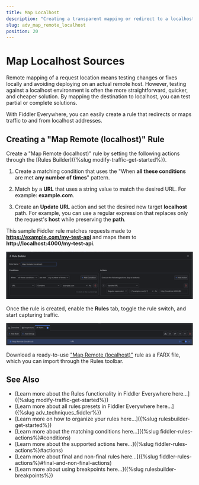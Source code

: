 ```yaml
---
title: Map Localhost
description: "Creating a transparent mapping or redirect to a localhost location while using Fiddler's rules."
slug: adv_map_remote_localhost
position: 20
---
```


# Map Localhost Sources

Remote mapping of a request location means testing changes or fixes locally and avoiding deploying on an actual remote host. However, testing against a localhost environment is often the more straightforward, quicker, and cheaper solution. By mapping the destination to localhost, you can test partial or complete solutions.

With Fiddler Everywhere, you can easily create a rule that redirects or maps traffic to and from localhost addresses.

## Creating a "Map Remote (localhost)" Rule

Create a "Map Remote (localhost)" rule by setting the following actions through the [Rules Builder]({%slug modify-traffic-get-started%}).

1. Create a matching condition that uses the "When **all these conditions** are met **any number of times**" pattern. 

1. Match by a **URL** that uses a string value to match the desired URL. For example: **example.com**.

1. Create an **Update URL** action and set the desired new target **localhost** path. For example, you can use a regular expression that replaces only the request's **host** while preserving the **path**.

This sample Fiddler rule matches requests made to **https://example.com/my-test-api** and maps them to **http://localhost:4000/my-test-api**.

![Creating "Map Remote (localhost)" rule](../../images/advanced/adv-map-remote-localhost.png)

Once the rule is created, enable the **Rules** tab, toggle the rule switch, and start capturing traffic.

![Activating the "Map Remote (localhost)" rule](../../images/advanced/adv-map-remote-localhost-active.png)

Download a ready-to-use <a href="https://github.com/telerik/fiddler-everywhere/tree/master/rules/map-remote-localhost" target="_blank">"Map Remote (localhost)"</a> rule as a FARX file, which you can import through the Rules toolbar.
 
## See Also

* [Learn more about the Rules functionality in Fiddler Everywhere here...]({%slug modify-traffic-get-started%})
* [Learn more about all rules presets in Fiddler Everywhere here...]({%slug adv_techniques_fiddler%})
* [Learn more on how to organize your rules here...]({%slug rulesbuilder-get-started%})
* [Learn more about the matching conditions here...]({%slug fiddler-rules-actions%}#conditions)
* [Learn more about the supported actions here...]({%slug fiddler-rules-actions%}#actions)
* [Learn more about final and non-final rules here...]({%slug fiddler-rules-actions%}#final-and-non-final-actions)
* [Learn more about using breakpoints here...]({%slug rulesbuilder-breakpoints%})